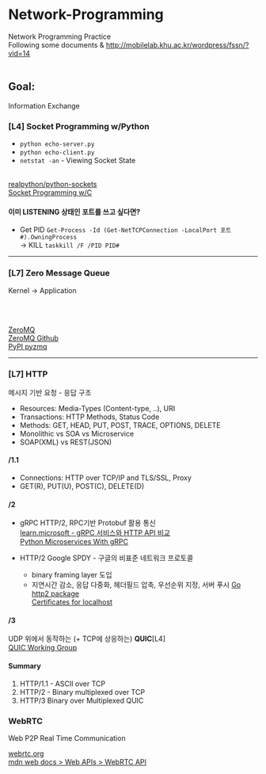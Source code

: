# Network-Programming

Network Programming Practice<br/>
Following some documents & http://mobilelab.khu.ac.kr/wordpress/fssn/?vid=14<br/><br/>

## Goal:

Information Exchange

### [L4] Socket Programming w/Python

- `python echo-server.py` <br/>
- `python echo-client.py` <br/>
- `netstat -an` - Viewing Socket State <br/><br/>

[realpython/python-sockets](https://realpython.com/python-sockets/) <br/>
[Socket Programming w/C](https://www.geeksforgeeks.org/socket-programming-cc/)

#### 이미 LISTENING 상태인 포트를 쓰고 싶다면?

- Get PID
  `Get-Process -Id (Get-NetTCPConnection -LocalPort 포트#).OwningProcess`
  <br/>
  -> KILL
  `taskkill /F /PID PID#`

---

### [L7] Zero Message Queue

Kernel -> Application

<br/><br/>

[ZeroMQ](https://zeromq.org/)<br/>
[ZeroMQ Github](https://github.com/zeromq)<br/>
[PyPI pyzmq](https://pypi.org/project/pyzmq/)

---

### [L7] HTTP

메시지 기반 요청 - 응답 구조

- Resources: Media-Types (Content-type, ..), URI
- Transactions: HTTP Methods, Status Code
- Methods: GET, HEAD, PUT, POST, TRACE, OPTIONS, DELETE
- Monolithic vs SOA vs Microservice
- SOAP(XML) vs REST(JSON)

#### /1.1

- Connections: HTTP over TCP/IP and TLS/SSL, Proxy
- GET(R), PUT(U), POST(C), DELETE(D)

#### /2

- gRPC
  HTTP/2, RPC기반 Protobuf 활용 통신<br/>
  [learn.microsoft - gRPC 서비스와 HTTP API 비교](https://learn.microsoft.com/ko-kr/aspnet/core/grpc/comparison?view=aspnetcore-8.0)<br/>
  [Python Microservices With gRPC](https://realpython.com/python-microservices-grpc/)

- HTTP/2
  Google SPDY - 구글의 비표준 네트워크 프로토콜 <br/>
  - binary framing layer 도입
  - 지연시간 감소, 응답 다중화, 헤더필드 압축, 우선순위 지정, 서버 푸시
    [Go http2 package](https://pkg.go.dev/golang.org/x/net/http2)<br/>
    [Certificates for localhost](https://letsencrypt.org/docs/certificates-for-localhost/)

#### /3

UDP 위에서 동작하는 (+ TCP에 상응하는) **QUIC**[L4]<br/>
[QUIC Working Group](https://quicwg.org/)<br/>

#### Summary

1. HTTP/1.1 - ASCII over TCP
2. HTTP/2 - Binary multiplexed over TCP
3. HTTP/3 Binary over Multiplexed QUIC

### WebRTC

Web P2P Real Time Communication<br/>

[webrtc.org](https://webrtc.org/)<br/>
[mdn web docs > Web APIs > WebRTC API](https://developer.mozilla.org/en-US/docs/Web/API/WebRTC_API)
